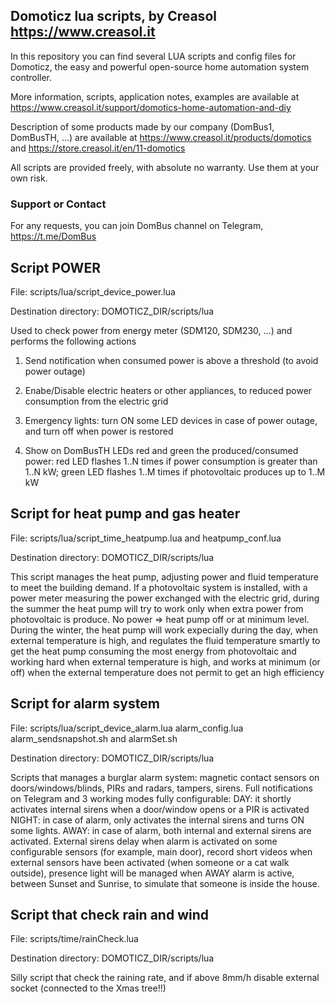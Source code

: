## Domoticz lua scripts, by Creasol https://www.creasol.it
In this repository you can find several LUA scripts and config files for Domoticz, the easy and powerful open-source home automation system controller.

More information, scripts, application notes, examples are available at https://www.creasol.it/support/domotics-home-automation-and-diy

Description of some products made by our company (DomBus1, DomBusTH, ...) are available at https://www.creasol.it/products/domotics and https://store.creasol.it/en/11-domotics

All scripts are provided freely, with absolute no warranty. Use them at your own risk.


### Support or Contact
For any requests, you can join DomBus channel on Telegram, https://t.me/DomBus


## Script POWER 
File: scripts/lua/script_device_power.lua

Destination directory: DOMOTICZ_DIR/scripts/lua

Used to check power from energy meter (SDM120, SDM230, ...) and performs the following actions

  1. Send notification when consumed power is above a threshold (to avoid power outage)

  2. Enabe/Disable electric heaters or other appliances, to reduced power consumption from the electric grid

  3. Emergency lights: turn ON some LED devices in case of power outage, and turn off when power is restored

  4. Show on DomBusTH LEDs red and green the produced/consumed power: red LED flashes 1..N times if power consumption is greater than 1..N kW; 
     green LED flashes 1..M times if photovoltaic produces up to 1..M kW 

## Script for heat pump and gas heater
File: scripts/lua/script_time_heatpump.lua and heatpump_conf.lua

Destination directory: DOMOTICZ_DIR/scripts/lua

This script manages the heat pump, adjusting power and fluid temperature to meet the building demand.
If a photovoltaic system is installed, with a power meter measuring the power exchanged with the electric grid, 
during the summer the heat pump will try to work only when extra power from photovoltaic is produce. No power => heat pump off or at minimum level.
During the winter, the heat pump will work expecially during the day, when external temperature is high, and regulates the fluid temperature smartly
to get the heat pump consuming the most energy from photovoltaic and working hard when external temperature is high, and works at minimum (or off) when
the external temperature does not permit to get an high efficiency


## Script for alarm system
File: scripts/lua/script_device_alarm.lua alarm_config.lua alarm_sendsnapshot.sh and alarmSet.sh

Destination directory: DOMOTICZ_DIR/scripts/lua

Scripts that manages a burglar alarm system: magnetic contact sensors on doors/windows/blinds, PIRs and radars, tampers, sirens.
Full notifications on Telegram and 3 working modes fully configurable:
DAY: it shortly activates internal sirens when a door/window opens or a PIR is activated
NIGHT: in case of alarm, only activates the internal sirens and turns ON some lights.
AWAY: in case of alarm, both internal and external sirens are activated. 
External sirens delay when alarm is activated on some configurable sensors (for example, main door), record short videos when 
external sensors have been activated (when someone or a cat walk outside), presence light will be managed when AWAY alarm is active, between
Sunset and Sunrise, to simulate that someone is inside the house.


## Script that check rain and wind
File: scripts/time/rainCheck.lua

Destination directory: DOMOTICZ_DIR/scripts/lua

Silly script that check the raining rate, and if above 8mm/h disable external socket (connected to the Xmas tree!!)


